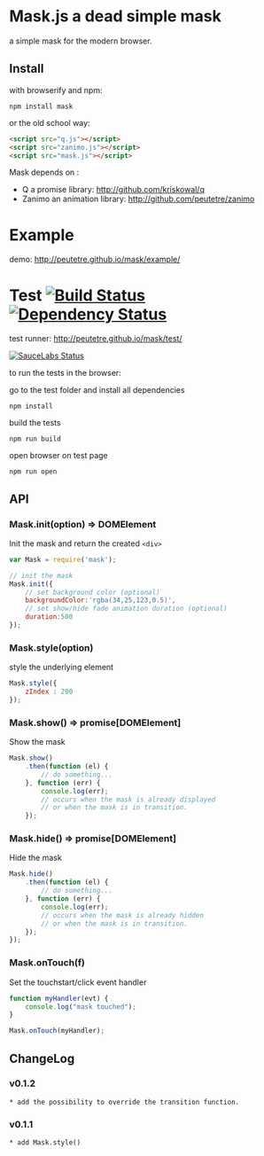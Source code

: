 # Mask.js a dead simple mask

a simple mask for the modern browser.

## Install

with browserify and npm:

```
npm install mask
```

or the old school way:

``` html
<script src="q.js"></script>
<script src="zanimo.js"></script>
<script src="mask.js"></script>
```

Mask depends on :

* Q a promise library: http://github.com/kriskowal/q
* Zanimo an animation library: http://github.com/peutetre/zanimo

# Example

demo: http://peutetre.github.io/mask/example/

# Test [![Build Status](https://secure.travis-ci.org/peutetre/mask.png)](http://travis-ci.org/peutetre/mask) [![Dependency Status](https://gemnasium.com/peutetre/mask.png)](https://gemnasium.com/peutetre/mask)

test runner: http://peutetre.github.io/mask/test/

[![SauceLabs Status](https://saucelabs.com/browser-matrix/mask.svg)](https://saucelabs.com/u/mask)

to run the tests in the browser:

go to the test folder and install all dependencies

```
npm install
```

build the tests

```
npm run build
```

open browser on test page

```
npm run open
```

## API

### Mask.init(option) => DOMElement

Init the mask and return the created `<div>`

``` javaScript
var Mask = require('mask');

// init the mask
Mask.init({
    // set background color (optional)
    backgroundColor:'rgba(34,25,123,0.5)',
    // set show/hide fade animation duration (optional)
    duration:500
});
```

### Mask.style(option)

style the underlying element

``` javaScript
Mask.style({
    zIndex : 200
});
```

### Mask.show() => promise[DOMElement]

Show the mask

``` javaScript
Mask.show()
    .then(function (el) {
        // do something...
    }, function (err) {
        console.log(err);
        // occurs when the mask is already displayed
        // or when the mask is in transition.
    });
```

### Mask.hide() => promise[DOMElement]

Hide the mask

``` javaScript
Mask.hide()
    .then(function (el) {
        // do something...
    }, function (err) {
        console.log(err);
        // occurs when the mask is already hidden
        // or when the mask is in transition.
    });
});
```

### Mask.onTouch(f)

Set the touchstart/click event handler

``` javaScript
function myHandler(evt) {
    console.log("mask touched");
}

Mask.onTouch(myHandler);
```

## ChangeLog

### v0.1.2
    * add the possibility to override the transition function.

### v0.1.1
    * add Mask.style()
